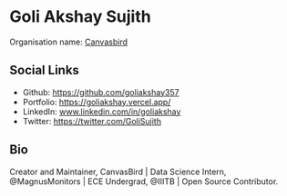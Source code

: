 # Goli Akshay Sujith
Organisation name:  <a href="https://github.com/Canvasbird">Canvasbird</a>


## Social Links
- Github: https://github.com/goliakshay357
- Portfolio: https://goliakshay.vercel.app/
- LinkedIn: www.linkedin.com/in/goliakshay
- Twitter: https://twitter.com/GoliSujith

## Bio
Creator and Maintainer, CanvasBird | Data Science Intern, @MagnusMonitors | ECE Undergrad, @IIITB | Open Source Contributor.
